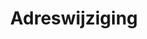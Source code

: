---
category: Afgelopen
title: Adreswijziging
description: Een adreswijzing kan op verschillende manieren, aan het loket, via
  telefoon of online. We onderzoeken de twee laatste opties in deze missie.
sheet: 19zts_UrTRpSbJyzMDMRB94JpIf4VuLNLIdulYjC7mhQ
---